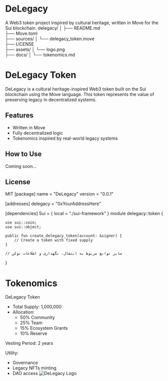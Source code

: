 # DeLegacy
A Web3 token project inspired by cultural heritage, written in Move for the Sui blockchain.
delegacy/
│
├── README.md                 
├── Move.toml                 
├── sources/
│   └── delegacy_token.move   
├── LICENSE                   
├── assets/
│   └── logo.png              
├── docs/
│   └── tokenomics.md        
# DeLegacy Token

DeLegacy is a cultural heritage-inspired Web3 token built on the Sui blockchain using the Move language. This token represents the value of preserving legacy in decentralized systems.

## Features

- Written in Move
- Fully decentralized logic
- Tokenomics inspired by real-world legacy systems

## How to Use

Coming soon...

## License

MIT
[package]
name = "DeLegacy"
version = "0.0.1"

[addresses]
delegacy = "0xYourAddressHere"

[dependencies]
Sui = { local = "./sui-framework" }
module delegacy::token {

    use sui::coin;
    use sui::object;

    public fun create_delegacy_token(account: &signer) {
        // Create a token with fixed supply
    }

    // سایر توابع مربوط به انتقال، نگهداری و اطلاعات توکن
}
# Tokenomics

DeLegacy Token

- Total Supply: 1,000,000
- Allocation:
  - 50% Community
  - 25% Team
  - 15% Ecosystem Grants
  - 10% Reserve

Vesting Period: 2 years

Utility:
- Governance
- Legacy NFTs minting
- DAO access
![DeLegacy Logo]()


